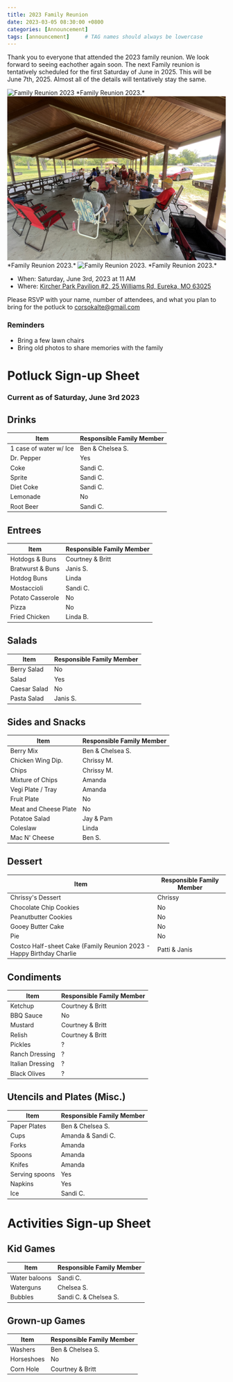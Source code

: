 ```yaml
---
title: 2023 Family Reunion
date: 2023-03-05 08:30:00 +0800
categories: [Announcement]
tags: [announcement]     # TAG names should always be lowercase
---
```


Thank you to everyone that attended the 2023 family reunion. We look forward to seeing eachother again soon. The next Family reunion is tentatively scheduled for the first Saturday of June in 2025. This will be June 7th, 2025. Almost all of the details will tentatively stay the same.  

<img src="https://raw.githubusercontent.com/corsokalte/corsokalte.github.io/main/_posts/images/FamilyReunion_2023.JPG" alt="Family Reunion 2023">
*Family Reunion 2023.*

<img src="https://raw.githubusercontent.com/corsokalte/corsokalte.github.io/main/_posts/images/FamilyReunion_2023(2).JPG" alt="Family Reunion 2023">
*Family Reunion 2023.* 

<img src="https://raw.githubusercontent.com/corsokalte/corsokalte.github.io/main/_posts/images/cake_2023.jpg" alt="Family Reunion 2023.">
*Family Reunion 2023.*

- When: Saturday, June 3rd, 2023 at 11 AM  
- Where: [Kircher Park Pavilion #2, 25 Williams Rd, Eureka, MO 63025](https://www.google.com/maps/place/Kircher+Park/@38.502744,-90.6155987,16z/data=!4m14!1m7!3m6!1s0x87d92817a45c6819:0x8005682ed093d1f!2sKircher+Park!8m2!3d38.502744!4d-90.612958!16s%2Fg%2F1tcvjm_2!3m5!1s0x87d92817a45c6819:0x8005682ed093d1f!8m2!3d38.502744!4d-90.612958!16s%2Fg%2F1tcvjm_2)   

Please RSVP with your name, number of attendees, and what you plan to bring for the potluck to [corsokalte@gmail.com](mailto:corsokalte@gmail.com?subject=[CKFamilyReunion])

### Reminders
- Bring a few lawn chairs
- Bring old photos to share memories with the family

# Potluck Sign-up Sheet

### Current as of Saturday, June 3rd 2023

## Drinks

| Item      | Responsible Family Member |
| ----------- | ----------- |
| 1 case of water w/ Ice    | Ben & Chelsea S.       |
| Dr. Pepper                | Yes                      | 
| Coke                      | Sandi C.                      | 
| Sprite                    | Sandi C.                      | 
| Diet Coke                 | Sandi C.                      | 
| Lemonade                  | No                      | 
| Root Beer                 | Sandi C.                      | 

## Entrees

| Item      | Responsible Family Member |
| ----------- | ----------- |
| Hotdogs & Buns            |      Courtney & Britt    |
| Bratwurst & Buns          |      Janis S.    |
| Hotdog Buns               |      Linda       | 
| Mostaccioli        |      Sandi C.    |
| Potato Casserole   |      No    |
| Pizza              |      No    |
| Fried Chicken                |      Linda B.    | 


## Salads

| Item      | Responsible Family Member |
| ----------- | ----------- |
| Berry Salad      |   No        |
| Salad            |   Yes
| Caesar Salad     |   No        |
| Pasta Salad      |   Janis S.        | 

## Sides and Snacks

| Item      | Responsible Family Member |
| ----------- | ----------- |
| Berry Mix               |     Ben & Chelsea S.    |
| Chicken Wing Dip.       |     Chrissy M.          | 
| Chips                   |     Chrissy M.          |
| Mixture of Chips        |     Amanda              |
| Vegi Plate / Tray       |     Amanda              |
| Fruit Plate             |     No                 |
| Meat and Cheese Plate   |     No                 |
| Potatoe Salad           |     Jay & Pam           | 
| Coleslaw                |     Linda               |
| Mac N' Cheese           |     Ben S.              |

## Dessert

| Item      | Responsible Family Member |
| ----------- | ----------- |
| Chrissy's Dessert                 | Chrissy   |
| Chocolate Chip Cookies            |  No      |
| Peanutbutter Cookies              |  No      |
| Gooey Butter Cake                 |  No      |
| Pie                               |  No      | 
| Costco Half-sheet Cake (Family Reunion 2023 - Happy Birthday Charlie  |  Patti & Janis      | 

## Condiments

| Item      | Responsible Family Member |
| ----------- | ----------- |
| Ketchup                  | Courtney & Britt     |
| BBQ Sauce                | No                  | 
| Mustard                  | Courtney & Britt     | 
| Relish                   | Courtney & Britt     |
| Pickles                  | ?     | 
| Ranch Dressing           | ?     |
| Italian Dressing         | ?     |
| Black Olives             | ?     |

## Utencils and Plates (Misc.)

| Item      | Responsible Family Member |
| ----------- | ----------- |
| Paper Plates     | Ben & Chelsea S.      |
| Cups             | Amanda & Sandi C.      | 
| Forks            | Amanda      | 
| Spoons           | Amanda      | 
| Knifes           | Amanda      | 
| Serving spoons   | Yes      | 
| Napkins          | Yes      | 
| Ice              | Sandi C. |

# Activities Sign-up Sheet

## Kid Games

| Item      | Responsible Family Member |
| ----------- | ----------- |
| Water baloons    | Sandi C.       |
| Waterguns        | Chelsea S.     |
| Bubbles          | Sandi C. & Chelsea S. |

## Grown-up Games

| Item      | Responsible Family Member |
| ----------- | ----------- |
| Washers        | Ben & Chelsea S.       |
| Horseshoes    | No     |
| Corn Hole    | Courtney & Britt      |
